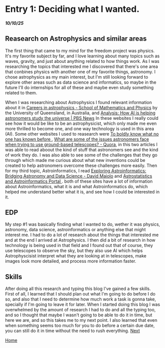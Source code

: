 # Entry 1: Deciding what I wanted.
##### 10/10/25
## Reasearch on Astrophysics and similar areas
The first thing that came to my mind for the freedom project was physics. It's my favorite subject by far, and I love learning about many topics such as waves, gravity, and just about anything related to how things work. As I was researching the topics that interested me I discovered that there's one area that conbines physics with another one of my favorite things, astronomy. I chose astrophysics as my main interest, but I'm still looking forward to explore other areas such as data science and informatics, so maybe in the future I'll do internships for all of these and maybe even study something related to them.

When I was researching about Astrophysics I found relevant information about it in
[Careers in astrophysics - School of Mathematics and Physics](https://smp.uq.edu.au/research/astrophysics/study/careers-astrophysics)
by the University of Queensland, in Australia, and [Analysis: How AI is helping astronomers study the universe | PBS News](https://www.pbs.org/newshour/science/analysis-how-ai-is-helping-astronomers-study-the-universe) In these websites I really could see how it would be like to be an astrophysicist, which only made me even more thrilled to become one, and one way technology is used in this area (AI). Some other websites I used to reasearch were [To boldly know what no one has known before ](https://attheu.utah.edu/facultystaff/to-boldly-know-what-no-one-has-known-before/), [What are some of the issues astronomers face when trying to use ground-based telescopes? - Quora](https://www.quora.com/What-are-some-of-the-issues-astronomers-face-when-trying-to-use-ground-based-telescopes), in this two articles I was able to read aboout the kind of stuff that astronomers see and the kind of work they do. I was also able to see some of the challenges that they go through which made me curious about what new inventions could be created to help astronomers overcome these challenges more easily. Then for my third topic, Astroinformatics, I read [Exploring Astroinformatics: Bridging Astronomy and Data Science - David Maiolo](https://www.davidmaiolo.com/2024/02/23/exploring-astroinformatics-bridging-astronomy-data-science/) and [Astrostatistics and Astroinformatics Portal
](https://asaip.psu.edu/astroinformatics-in-a-nutshell/#:~:text=Astroinformatics%20enables%20data%20integration%2C%20data%20mining%2C%20information,search%20and%20discovery%20tools%20*%20Visualization%20environmentsastroinformatics-in-a-nutshell/#:~:text=Astroinformatics%20enables%20data%20integration%2C%20data%20mining%2C%20information,search%20and%20discovery%20tools%20*%20Visualization%20environments). both of these sites have a lot of information about Astroinformatics, what it is and what Astroinformatics do, which helped me understand better what it is, and see how I could be interested in it.

## EDP
My step #1 was basically finding what I wanted to do, wether it was physics, astronomy, data science, astroinformatics or anything else that might interest me. I had to do a lot of research about the things that interested me and at the end I arrived at Astrophysics. I then did a bit of research in how technology is being used in that field and I found out that of course, they use telescopes to observe the sky, but they also use AI which helps Astrophyscisist interpret what they are looking at in telescopes, make images look more detailed, and process more information faster.

## Skills
After doing all this research and typing this blog I've gained a few skills. First of all, I learned that I should plan out what I'm going to do before I do so, and also that I need to determine how much work a task is gonna take, specially if I'm going to leave it for later. When I started doing this blog I was overwhelmed by the amount of research I had to do and all the typing too, and so I thought that maybe I wasn't going to be able to do it in time, but here we are, and so this takes me to my next point. I also learned that even when something seems too much for you to do before a certain due date, you can still do it in time without the need to rush everything.
[Next](entry02.md)

[Home](../README.md) 
